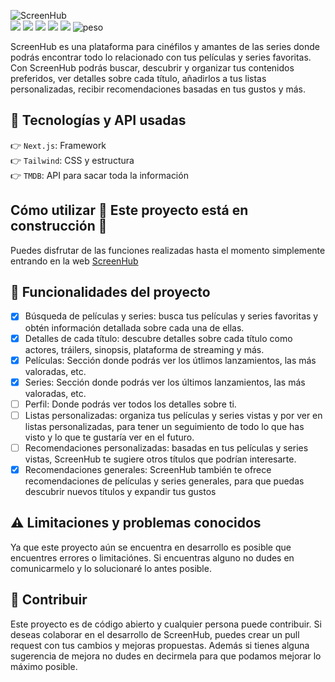 ![ScreenHub](https://user-images.githubusercontent.com/74414226/234828667-c896d2dc-12c7-46f2-8085-ec8cbb18f685.svg)<br/>
![](https://img.shields.io/github/package-json/dependency-version/AitorMenacho/ScreenHub/next?color=4d4d4d&logo=Next.js)
![](https://img.shields.io/github/package-json/dependency-version/AitorMenacho/ScreenHub/react?color=61DAFB&logo=React)
![](https://img.shields.io/github/package-json/dependency-version/AitorMenacho/ScreenHub/tailwindcss?color=38B2AC&logo=Tailwindcss)
![](https://img.shields.io/github/package-json/dependency-version/AitorMenacho/ScreenHub/eslint?color=4B32C3&logo=eslint)
![](https://img.shields.io/website?down_color=darkred&down_message=Offline&logo=vercel&up_color=darkgreen&up_message=Online&url=https%3A%2F%2Fscreen-hub.vercel.app%2F)
![peso](https://img.shields.io/github/languages/code-size/AitorMenacho/ScreenHub?label=Size)

ScreenHub es una plataforma para cinéfilos y amantes de las series donde podrás encontrar todo lo relacionado con tus películas y series favoritas. Con ScreenHub podrás buscar, descubrir y organizar tus contenidos preferidos, ver detalles sobre cada título, añadirlos a tus listas personalizadas, recibir recomendaciones basadas en tus gustos y más.

## :mechanical_arm: Tecnologías y API usadas

:point_right: `Next.js`: Framework <br/>
:point_right: `Tailwind`: CSS y estructura <br/>
:point_right: `TMDB`: API para sacar toda la información

## Cómo utilizar :construction: Este proyecto está en construcción :construction:

Puedes disfrutar de las funciones realizadas hasta el momento simplemente entrando en la web [ScreenHub](https://screen-hub.vercel.app/)

## :hammer: Funcionalidades del proyecto

- [x] Búsqueda de películas y series: busca tus películas y series favoritas y obtén información detallada sobre cada una de ellas.
- [x] Detalles de cada título: descubre detalles sobre cada título como actores, tráilers, sinopsis, plataforma de streaming y más.
- [x] Películas: Sección donde podrás ver los útlimos lanzamientos, las más valoradas, etc.
- [x] Series: Sección donde podrás ver los últimos lanzamientos, las más valoradas, etc.
- [ ] Perfil: Donde podrás ver todos los detalles sobre ti.
- [ ] Listas personalizadas: organiza tus películas y series vistas y por ver en listas personalizadas, para tener un seguimiento de todo lo que has visto y lo que te gustaría ver en el futuro.
- [ ] Recomendaciones personalizadas: basadas en tus películas y series vistas, ScreenHub te sugiere otros títulos que podrían interesarte.
- [x] Recomendaciones generales: ScreenHub también te ofrece recomendaciones de películas y series generales, para que puedas descubrir nuevos títulos y expandir tus gustos

## :warning: Limitaciones y problemas conocidos

Ya que este proyecto aún se encuentra en desarrollo es posible que encuentres errores o limitaciónes. Si encuentras alguno no dudes en comunicarmelo y lo solucionaré lo antes posible.

## :handshake: Contribuir

Este proyecto es de código abierto y cualquier persona puede contribuir. Si deseas colaborar en el desarrollo de ScreenHub, puedes crear un pull request con tus cambios y mejoras propuestas.
Además si tienes alguna sugerencia de mejora no dudes en decirmela para que podamos mejorar lo máximo posible.
